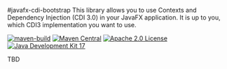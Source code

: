 #javafx-cdi-bootstrap
This library allows you to use Contexts and Dependency Injection (CDI 3.0) in your JavaFX application. It is up to you, which CDI3 implementation you want to use.

[![maven-build](https://github.com/fuinorg/javafx-cdi-bootstrap/actions/workflows/maven.yml/badge.svg)](https://github.com/fuinorg/javafx-cdi-bootstrap/actions/workflows/maven.yml)
[![Maven Central](https://maven-badges.herokuapp.com/maven-central/org.fuin/javafx-cdi-bootstrap/badge.svg)](https://maven-badges.herokuapp.com/maven-central/org.fuin/javafx-cdi-bootstrap/)
[![Apache 2.0 License](http://img.shields.io/badge/license-Apache%202.0-blue.svg)](https://www.apache.org/licenses/LICENSE-2.0)
[![Java Development Kit 17](https://img.shields.io/badge/JDK-17-green.svg)](https://openjdk.java.net/projects/jdk/17/)

TBD

